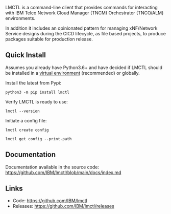 LMCTL is a command-line client that provides commands for interacting with IBM Telco Network Cloud Manager (TNCM) Orchestrator (TNCO/ALM) environments. 

In addition it includes an opinionated pattern for managing xNF/Network Service designs during the CICD lifecycle, as file based projects, to produce packages suitable for production release.

## Quick Install

Assumes you already have Python3.6+ and have decided if LMCTL should be installed in a [virtual environment](https://pypi.org/project/virtualenv/) (recommended) or globally.

Install the latest from Pypi:
```
python3 -m pip install lmctl
```

Verify LMCTL is ready to use:
```
lmctl --version
```

Initiate a config file:
```
lmctl create config

lmctl get config --print-path
```

## Documentation

Documentation available in the source code: <a href="https://github.com/IBM/lmctl/blob/main/docs/index.md" target="_blank">https://github.com/IBM/lmctl/blob/main/docs/index.md</a>

## Links

- Code: <a href="https://github.com/IBM/lmctl" target="_blank">https://github.com/IBM/lmctl</a>
- Releases: <a href="https://github.com/IBM/lmctl/releases" target="_blank">https://github.com/IBM/lmctl/releases</a>
